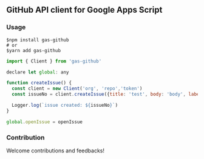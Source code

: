 ## GitHub API client for Google Apps Script

### Usage

```shell
$npm install gas-github
# or
$yarn add gas-github
```

```javascript
import { Client } from 'gas-github'

declare let global: any

function createIssue() {
  const client = new Client('org', 'repo','token')
  const issueNo = client.createIssue({title: 'test', body: 'body', labels: ['bug', 'documentation']})

  Logger.log(`issue created: ${issueNo}`)
}

global.openIssue = openIssue
```

### Contribution

Welcome contributions and feedbacks!

